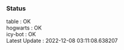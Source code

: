 ### Status


table : OK  
hogwarts : OK  
icy-bot : OK  
Latest Update : 2022-12-08 03:11:08.638207
